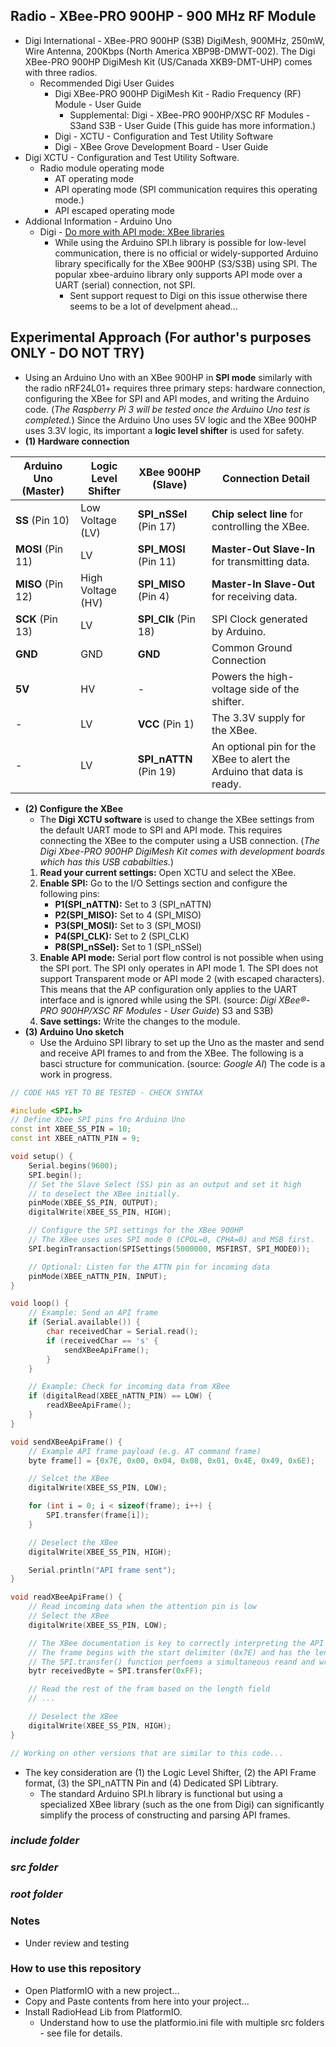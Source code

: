 ## Radio - XBee-PRO 900HP - 900 MHz RF Module
- Digi International - XBee-PRO 900HP (S3B) DigiMesh, 900MHz, 250mW, Wire Antenna, 200Kbps (North America XBP9B-DMWT-002). The Digi XBee-PRO 900HP DigiMesh Kit (US/Canada XKB9-DMT-UHP) comes with three radios.
    - Recommended Digi User Guides
        - Digi XBee-PRO 900HP DigiMesh Kit - Radio Frequency (RF) Module - User Guide
            - Supplemental: Digi - XBee-PRO 900HP/XSC RF Modules - S3and S3B - User Guide (This guide has more information.)
        - Digi - XCTU - Configuration and Test Utility Software
        - Digi - XBee Grove Development Board - User Guide
- Digi XCTU - Configuration and Test Utility Software.
    - Radio module operating mode
        - AT operating mode
        - API operating mode (SPI communication requires this operating mode.)
        - API escaped operating mode
- Addional Information - Arduino Uno
    - Digi - [Do more with API mode: XBee libraries](https://docs.digi.com//resources/documentation/digidocs/90001496/concepts/c_xbee_libraries_api_mode.htm?TocPath=XBee%20API%20mode%7C_____6)
        -  While using the Arduino SPI.h library is possible for low-level communication, there is no official or widely-supported Arduino library specifically for the XBee 900HP (S3/S3B) using SPI. The popular xbee-arduino library only supports API mode over a UART (serial) connection, not SPI. 
            - Sent support request to Digi on this issue otherwise there seems to be a lot of develpment ahead...

## Experimental Approach (For author's purposes ONLY - DO NOT TRY)
- Using an Arduino Uno with an XBee 900HP in **SPI mode** similarly with the radio nRF24L01+ requires three primary steps: hardware connection, configuring the XBee for SPI and API modes, and writing the Arduino code. (*The Raspberry Pi 3 will be tested once the Arduino Uno test is completed.*) Since the Arduino Uno uses 5V logic and the XBee 900HP uses 3.3V logic, its important a **logic level shifter** is used for safety.
- **(1) Hardware connection**

| Arduino Uno  (Master) | Logic Level Shifter | XBee 900HP (Slave) | Connection Detail                 |
| ---- | ---- | ---- | ---- |
| **SS** (Pin 10) | Low Voltage (LV) | **SPI_nSSel** (Pin 17) | **Chip select line** for controlling the XBee. |
| **MOSI** (Pin 11) | LV | **SPI_MOSI** (Pin 11) | **Master-Out Slave-In** for transmitting data. |
| **MISO** (Pin 12) | High Voltage (HV) | **SPI_MISO** (Pin 4) | **Master-In Slave-Out** for receiving data. |
| **SCK** (Pin 13) | LV | **SPI_Clk** (Pin 18) | SPI Clock generated by Arduino. |
| **GND** | GND | **GND** | Common Ground Connection |
| **5V** | HV | - | Powers the high-voltage side of the shifter. |
| - | LV | **VCC** (Pin 1) | The 3.3V supply for the XBee. |
| - | LV | **SPI_nATTN** (Pin 19) | An optional pin for the XBee to alert the Arduino that data is ready. |

- **(2) Configure the XBee**
    - The **Digi XCTU software** is used to change the XBee settings from the default UART mode to SPI and API mode. This requires connecting the XBee to the computer using a USB connection. (*The Digi Xbee-PRO 900HP DigiMesh Kit comes with development boards which has this USB cababilties.*)
    1. **Read your current settings:** Open XCTU and select the XBee.
    2. **Enable SPI:** Go to the I/O Settings section and configure the following pins:
        * **P1(SPI_nATTN):** Set to 3 (SPI_nATTN)
        * **P2(SPI_MISO):** Set to 4 (SPI_MISO)
        * **P3(SPI_MOSI):** Set to 3 (SPI_MOSI)
        * **P4(SPI_CLK):** Set to 2 (SPI_CLK)
        * **P8(SPI_nSSel):** Set to 1 (SPI_nSSel)
    3. **Enable API mode:** Serial port flow control is not possible when using the SPI port. The SPI only operates in API mode 1. The SPI does not support Transparent mode or API mode 2 (with escaped characters). This means that the AP configuration only applies to the UART interface and is ignored while using the SPI. (source: *Digi XBee®-PRO 900HP/XSC RF Modules - User Guide*)
S3 and S3B)
    4. **Save settings:** Write the changes to the module.
- **(3) Arduino Uno sketch**
    - Use the Arduino SPI library to set up the Uno as the master and send and receive API frames to and from the XBee. The following is a basci structure for communication. (source: *Google AI*) The code is a work in progress.
```c++
// CODE HAS YET TO BE TESTED - CHECK SYNTAX

#include <SPI.h>
// Define Xbee SPI pins fro Arduino Uno
const int XBEE_SS_PIN = 10;
const int XBEE_nATTN_PIN = 9;

void setup() {
    Serial.begins(9600);
    SPI.begin();
    // Set the Slave Select (SS) pin as an output and set it high
    // to deselect the XBee initially.
    pinMode(XBEE_SS_PIN, OUTPUT);
    digitalWrite(XBEE_SS_PIN, HIGH);

    // Configure the SPI settings for the XBee 900HP
    // The XBee uses uses SPI mode 0 (CPOL=0, CPHA=0) and MSB first.
    SPI.beginTransaction(SPISettings(5000000, MSFIRST, SPI_MODE0));

    // Optional: Listen for the ATTN pin for incoming data
    pinMode(XBEE_nATTN_PIN, INPUT);
}

void loop() {
    // Example: Send an API frame
    if (Serial.available()) {
        char receivedChar = Serial.read();
        if (receivedChar == 's' {
            sendXBeeApiFrame();
        }
    }

    // Example: Check for incoming data from XBee
    if (digitalRead(XBEE_nATTN_PIN) == LOW) {
        readXBeeApiFrame();
    }
}

void sendXBeeApiFrame() {
    // Example API frame payload (e.g. AT command frame)
    byte frame[] = {0x7E, 0x00, 0x04, 0x08, 0x01, 0x4E, 0x49, 0x6E);

    // Selcet the XBee
    digitalWrite(XBEE_SS_PIN, LOW);

    for (int i = 0; i < sizeof(frame); i++) {
        SPI.transfer(frame[i]);
    }

    // Deselect the XBee
    digitalWrite(XBEE_SS_PIN, HIGH);

    Serial.println("API frame sent");
}

void readXBeeApiFrame() {
    // Read incoming data when the attention pin is low
    // Select the XBee
    digitalWrite(XBEE_SS_PIN, LOW);

    // The XBee documentation is key to correctly interpreting the API frame...
    // The frame begins with the start delimiter (0x7E) and has the length feild...
    // The SPI.transfer() function perfoems a simultaneous reand and write.
    bytr receivedByte = SPI.transfer(0xFF);

    // Read the rest of the fram based on the length field
    // ...

    // Deselect the XBee
    digitalWrite(XBEE_SS_PIN, HIGH);
}

// Working on other versions that are similar to this code...
```
- The key consideration are (1) the Logic Level Shifter, (2) the API Frame format, (3) the SPI_nATTN Pin and (4) Dedicated SPI Libtrary.
    - The standard Arduino SPI.h library is functional but using a specialized XBee library (such as the one from Digi) can significantly simplify the process of constructing and parsing API frames.

### ***include folder***

### ***src folder***

### ***root folder***

### Notes
- Under review and testing

### How to use this repository
- Open PlatformIO with a new project...
- Copy and Paste contents from here into your project...
- Install RadioHead Lib from PlatformIO.
    - Understand how to use the platformio.ini file with multiple src folders - see file for details.
